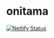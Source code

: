 # onitama

[![Netlify Status](https://api.netlify.com/api/v1/badges/7ace577a-815d-4a31-a115-9038788c6fad/deploy-status)](https://app.netlify.com/sites/kalish-onitama/deploys)
